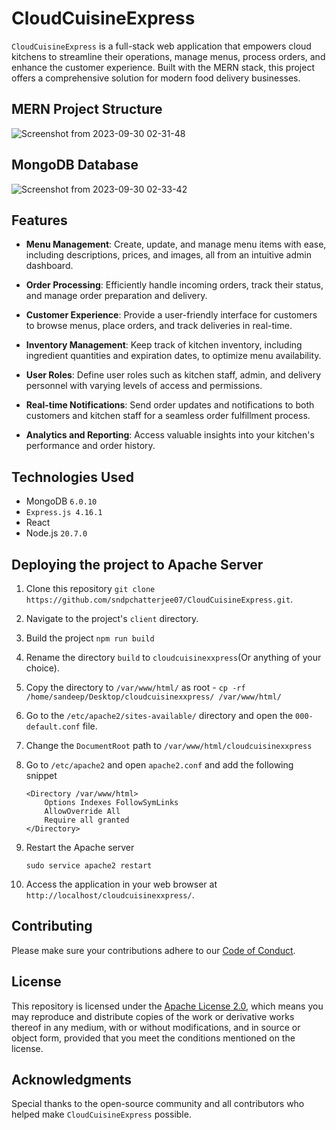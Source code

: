 # CloudCuisineExpress

`CloudCuisineExpress` is a full-stack web application that empowers cloud kitchens to streamline their operations, manage menus, process orders, and enhance the customer experience. Built with the MERN stack, this project offers a comprehensive solution for modern food delivery businesses.

## MERN Project Structure

  ![Screenshot from 2023-09-30 02-31-48](https://github.com/sndpchatterjee07/CloudCuisineExpress/assets/3818950/7dfd75f6-2ada-4af6-8fb2-78a9384c86a1)

## MongoDB Database

  ![Screenshot from 2023-09-30 02-33-42](https://github.com/sndpchatterjee07/CloudCuisineExpress/assets/3818950/e3dbdba2-5030-4812-a20b-98559eb3ee78)




## Features

- **Menu Management**: Create, update, and manage menu items with ease, including descriptions, prices, and images, all from an intuitive admin dashboard.

- **Order Processing**: Efficiently handle incoming orders, track their status, and manage order preparation and delivery.

- **Customer Experience**: Provide a user-friendly interface for customers to browse menus, place orders, and track deliveries in real-time.

- **Inventory Management**: Keep track of kitchen inventory, including ingredient quantities and expiration dates, to optimize menu availability.

- **User Roles**: Define user roles such as kitchen staff, admin, and delivery personnel with varying levels of access and permissions.

- **Real-time Notifications**: Send order updates and notifications to both customers and kitchen staff for a seamless order fulfillment process.

- **Analytics and Reporting**: Access valuable insights into your kitchen's performance and order history.

## Technologies Used

- MongoDB `6.0.10`
- `Express.js 4.16.1`
- React
- Node.js `20.7.0`


## Deploying the project to Apache Server

1. Clone this repository `git clone https://github.com/sndpchatterjee07/CloudCuisineExpress.git`.
2. Navigate to the project's `client` directory.
3. Build the project `npm run build`
4. Rename the directory `build` to `cloudcuisinexxpress`(Or anything of your choice).
5. Copy the directory to `/var/www/html/` as root - `cp -rf /home/sandeep/Desktop/cloudcuisinexxpress/ /var/www/html/`
6. Go to the `/etc/apache2/sites-available/` directory and open the `000-default.conf` file.
7. Change the `DocumentRoot` path to `/var/www/html/cloudcuisinexxpress`
8. Go to `/etc/apache2` and open `apache2.conf` and add the following snippet

   ```
   <Directory /var/www/html>
       Options Indexes FollowSymLinks
       AllowOverride All
       Require all granted
   </Directory>
   ```

9. Restart the Apache server

   `sudo service apache2 restart`

10. Access the application in your web browser at `http://localhost/cloudcuisinexxpress/`.  



## Contributing

Please make sure your contributions adhere to our [Code of Conduct](CODE_OF_CONDUCT.md).

## License

This repository is licensed under the [Apache License 2.0](LICENSE.md), which means you may reproduce and distribute copies of the work or derivative works thereof in any medium, with or without modifications, and in source or object form, provided that you meet the conditions mentioned on the license.

## Acknowledgments

Special thanks to the open-source community and all contributors who helped make `CloudCuisineExpress` possible.
